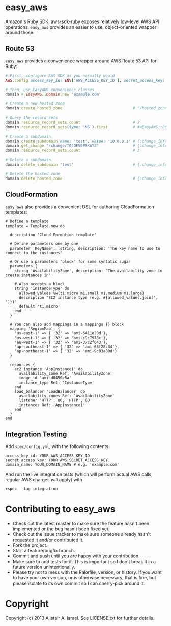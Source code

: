easy_aws
========

Amazon's Ruby SDK, [aws-sdk-ruby](https://github.com/aws/aws-sdk-ruby) exposes relatively low-level AWS API operations.
`easy_aws` provides an easier to use, object-oriented wrapper around those.


Route 53
-------

`easy_aws` provides a convenience wrapper around AWS Route 53 API for Ruby:

````ruby
# First, configure AWS SDK as you normally would
AWS.config access_key_id: ENV['AWS_ACCESS_KEY_ID'], secret_access_key: ENV['AWS_SECRET_ACCESS_KEY']

# Then, use EasyAWS convenience classes
domain = EasyAWS::Domain.new 'example.com'

# Create a new hosted zone
domain.create_hosted_zone                               # "/hosted_zone/5IHFJ3DUWGB7G"

# Query the record sets
domain.resource_record_sets.count                       # 2
domain.resource_record_sets(type: 'NS').first           # #<EasyAWS::Domain::ResourceRecordSet::NS ...>

# Create a subdomain
domain.create_subdomain name: 'test', value: '10.0.0.1' # {:change_info => { :id => "/change/T04OEV0PSKAYZ", ...
domain.get_change "/change/T04OEV0PSKAYZ"               # {:change_info => { :status => 'INSYNC', ...
domain.resource_record_sets.count                       # 3

# Delete a subdomain
domain.delete_subdomain 'test'                          # {:change_info => { :id => "/change/P0VV3D3SWM6J7", ...

# Delete the hosted zone
domain.delete_hosted_zone                               # {:change_info => { :id => "/change/QZEMEPSV8A6EA", ...
````

CloudFormation
-------

`easy_aws` also provides a convenient DSL for authoring CloudFormation templates:

    # Define a template
    template = Template.new do

      description 'Cloud Formation template'

      # Define parameters one by one
      parameter 'KeyName', :string, description: 'The key name to use to connect to the instances'

      # Or use a parameters 'block' for some syntatic sugar
      parameters {
        string 'AvailabilityZone', description: 'The availability zone to create instances in'

        # Also accepts a block
        string 'InstanceType' do
          allowed_values %w(t1.micro m1.small m1.medium m1.large)
          description "EC2 instance type (e.g. #{allowed_values.join(', ')})"
          default 't1.micro'
        end
      }

      # You can also add mappings in a mappings {} block
      mapping 'RegionMap', {
        'us-east-1' => { '32' => 'ami-6411e20d'},
        'us-west-1' => { '32' => 'ami-c9c7978c'},
        'eu-west-1' => { '32' => 'ami-37c2f643'},
        'ap-southeast-1' => { '32' => 'ami-66f28c34'},
        'ap-northeast-1' => { '32' => 'ami-9c03a89d'}
      }

      resources {
        ec2_instance 'AppInstance1' do
          availability_zone Ref: 'AvailabilityZone'
          image_id 'ami-d8450c8a'
          instance_type Ref: 'InstanceType'
        end
        load_balancer 'LoadBalancer' do
          availability_zones Ref: 'AvailabilityZone'
          listener 'HTTP', 80, 'HTTP', 80
          instances Ref: 'AppInstance1'
        end
      }
    end


Integration Testing
--------
Add `spec/config.yml`, with the following contents
````
access_key_id: YOUR_AWS_ACCESS_KEY_ID
secret_access_key: YOUR_AWS_SECRET_ACCESS_KEY
domain_name: YOUR_DOMAIN_NAME # e.g. 'example.com'
````

And run the live integration tests (which will perform actual AWS calls, regular AWS charges _will_ apply) with

    rspec --tag integration

Contributing to easy_aws
========

* Check out the latest master to make sure the feature hasn't been implemented or the bug hasn't been fixed yet.
* Check out the issue tracker to make sure someone already hasn't requested it and/or contributed it.
* Fork the project.
* Start a feature/bugfix branch.
* Commit and push until you are happy with your contribution.
* Make sure to add tests for it. This is important so I don't break it in a future version unintentionally.
* Please try not to mess with the Rakefile, version, or history. If you want to have your own version, or is otherwise necessary, that is fine, but please isolate to its own commit so I can cherry-pick around it.

Copyright
========

Copyright (c) 2013 Alistair A. Israel. See LICENSE.txt for
further details.

